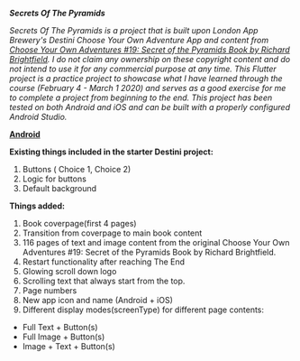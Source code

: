 ***Secrets Of The Pyramids***

*Secrets Of The Pyramids is a project that is built upon London App Brewery's Destini Choose Your Own Adventure App and content from [Choose Your Own Adventures #19: Secret of the Pyramids Book by Richard Brightfield](https://drive.google.com/open?id=1n4i-V5GM0fGS0C-mF8-XB9tAJHwFA6nM). I do not claim any ownership on these copyright content and do not intend to use it for any commercial purpose at any time. This Flutter project is a practice project to showcase what I have learned through the course (February 4 - March 1 2020) and serves as a good exercise for me to complete a project from beginning to the end. This project has been tested on both Android and iOS and can be built with a properly configured Android Studio.* 

**[Android](https://drive.google.com/open?id=1JFuvMzWXzg7rnqWsGPF5Iz11cQa5ZWM5)** 




**Existing things included in the starter Destini project:**
1. Buttons ( Choice 1, Choice 2) 
2. Logic for buttons
3. Default background 



**Things added:**
1. Book coverpage(first 4 pages)
2. Transition from coverpage to main book content
3. 116 pages of text and image content from the original Choose Your Own Adventures #19: Secret of the Pyramids Book by Richard Brightfield.
4. Restart functionality after reaching The End 
5. Glowing scroll down logo 
6. Scrolling text that always start from the top.
7. Page numbers
8. New app icon and name (Android + iOS)
8. Different display modes(screenType) for different page contents: 
  - Full Text + Button(s)
  - Full Image + Button(s)
  - Image + Text + Button(s)
